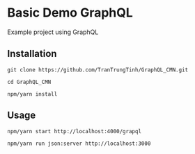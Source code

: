 # Basic Demo GraphQL
  Example project using GraphQL

## Installation
```
git clone https://github.com/TranTrungTinh/GraphQL_CMN.git
```

```
cd GraphQL_CMN
``` 

```
npm/yarn install
``` 

## Usage
```
npm/yarn start http://localhost:4000/grapql
```

```
npm/yarn run json:server http://localhost:3000
```

